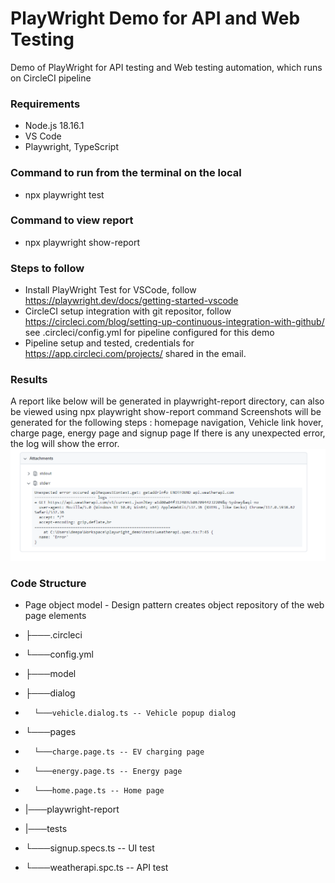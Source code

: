 # PlayWright Demo for API and Web Testing

Demo of PlayWright for API testing and Web testing automation, which runs on CircleCI pipeline

### Requirements
* Node.js 18.16.1
* VS Code
* Playwright, TypeScript

### Command to run from the terminal on the local 
* npx playwright test

### Command to view report
* npx playwright show-report

### Steps to follow
* Install PlayWright Test for VSCode, follow https://playwright.dev/docs/getting-started-vscode
* CircleCI setup integration with git repositor, follow https://circleci.com/blog/setting-up-continuous-integration-with-github/
see .circleci/config.yml for pipeline configured for this demo
* Pipeline setup and tested, credentials for https://app.circleci.com/projects/ shared in the email.

### Results
A report like below will be generated in playwright-report directory, can also be viewed using npx playwright show-report command
Screenshots will be generated for the following steps : homepage navigation, Vehicle link hover, charge page, energy page and signup page
If there is any unexpected error, the log will show the error.
![Error Scenario](https://github.com/DeepaKaur/playwright_demo/blob/main/exceptionScenario.png?raw=true)

### Code Structure

* Page object model - Design pattern creates object repository of the web page elements

* ├───.circleci
*    └───config.yml 
* ├───model
*    ├───dialog
*       └───vehicle.dialog.ts -- Vehicle popup dialog
*    └───pages
*       └───charge.page.ts -- EV charging page
*       └───energy.page.ts -- Energy page
*       └───home.page.ts -- Home page
* |───playwright-report
* |───tests
*    └───signup.specs.ts -- UI test
*    └───weatherapi.spc.ts -- API test